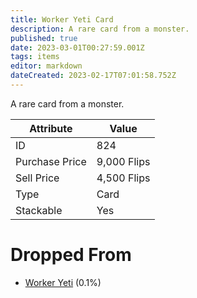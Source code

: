 ```yaml
---
title: Worker Yeti Card
description: A rare card from a monster.
published: true
date: 2023-03-01T00:27:59.001Z
tags: items
editor: markdown
dateCreated: 2023-02-17T07:01:58.752Z
---
```


A rare card from a monster.

|Attribute|Value|
|-|-|
|ID|824|
|Purchase Price|9,000 Flips|
|Sell Price|4,500 Flips|
|Type|Card|
|Stackable|Yes|


# Dropped From
 * [Worker Yeti](/monsters/worker-yeti) (0.1%)
